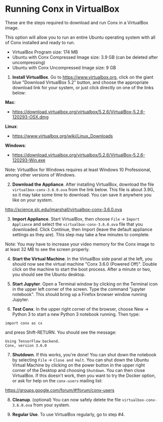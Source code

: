 # Running Conx in VirtualBox

These are the steps required to download and run Conx in a VirtualBox image.

This option will allow you to run an entire Ubuntu operating system with all of Conx installed and ready to run. 

* VirtualBox Program size: 174 MB
* Ubuntu with Conx Compressed Image size: 3.9 GB (can be deleted after uncompressing)
* Ubuntu with Conx Uncompressed Image size: 9 GB

1. **Install VirtualBox**. Go to https://www.virtualbox.org, click on the giant
blue "Download VirtualBox 5.2" button, and choose the appropriate download link
for your system, or just click directly on one of the links below:

**Mac**:
- https://download.virtualbox.org/virtualbox/5.2.6/VirtualBox-5.2.6-120293-OSX.dmg

**Linux**:
- https://www.virtualbox.org/wiki/Linux_Downloads

**Windows**:
- https://download.virtualbox.org/virtualbox/5.2.6/VirtualBox-5.2.6-120293-Win.exe

Note: VirtualBox for Windows requires at least Windows 10 Professional, among other versions of Windows. 

2. **Download the Appliance**. After installing VirtualBox, download the file `virtualbox-conx-3.6.0.ova`
from the link below. This file is about 3.9G, so it may take some time to
download. You can save it anywhere you like on your system.

http://science.slc.edu/jmarshall/virtualbox-conx-3.6.0.ova

3. **Import Appliance**. Start VirtualBox, then choose `File` -> `Import Appliance` and select the
`virtualbox-conx-3.6.0.ova` file that you downloaded. Click Continue, then Import
(leave the default appliance settings as they are). This step may take a few
minutes to complete.

Note: You may have to increase your video memory for the Conx image to at least 32 MB to see the screen properly.

4. **Start the Virtual Machine**. In the VirtualBox side panel at the left, you should now see the virtual
machine "Conx 3.6.0 (Powered Off)". Double click on the machine to start the
boot process. After a minute or two, you should see the Ubuntu desktop.

5. **Start Jupyter**. Open a Terminal window by clicking on the Terminal icon in the upper left
corner of the screen. Type the command "jupyter notebook". This should bring up
a Firefox browser window running Jupyter.

6. **Test Conx**. In the upper right corner of the browser, choose New -> Python 3 to start a
new Python 3 notebook running. Then type:

```
import conx as cx
```

and press Shift-RETURN. You should see the message:

```
Using TensorFlow backend.
Conx, version 3.6.0
```

7. **Shutdown**. If this works, you're done! You can shut down the notebook by
selecting `File` -> `Close and Halt`. You can shut down the Ubuntu Virtual Machine by clicking
on the power button in the upper right corner of the Desktop and choosing `Shutdown`. You 
can then close VirtualBox. If this doesn't work, then you want to try the Docker option,
or ask for help on the `conx-users` mailing list:

https://groups.google.com/forum/#!forum/conx-users

8. **Cleanup**. (optional) You can now safely delete the file `virtualbox-conx-3.6.0.ova` from
your system.

9. **Regular Use**. To use VirtualBox regularly, go to step #4.
